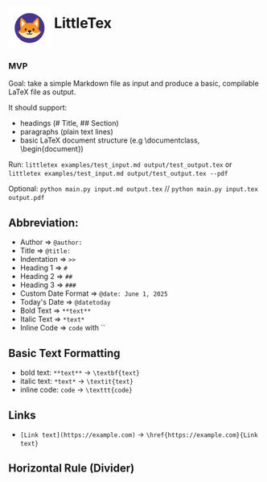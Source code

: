 <!-- # <img src="pics/littletex.png" alt="Logo" width="80" align="middle" /> LittleTex -->

<h1 align="left">
  <img src="pics/littletex.png" alt="Logo" width="84" height="84" align="middle" />
  LittleTex
</h1>

### MVP

Goal: take a simple Markdown file as input and produce a basic, compilable LaTeX file as output.

It should support:
- headings (# Title, ## Section)
- paragraphs (plain text lines)
- basic LaTeX document structure (e.g \documentclass, \begin{document})

Run: `littletex examples/test_input.md output/test_output.tex` or `littletex examples/test_input.md output/test_output.tex --pdf`

Optional: `python main.py input.md output.tex` // `python main.py input.tex output.pdf`

## Abbreviation:

- Author => `@author:`
- Title => `@title:`
- Indentation => `>>`
- Heading 1 => `#`
- Heading 2 => `##`
- Heading 3 => `###`
- Custom Date Format => `@date: June 1, 2025`
- Today's Date => `@datetoday`
- Bold Text => `**text**`
- Italic Text => `*text*`
- Inline Code => `code` with ``
  
## Basic Text Formatting
- bold text: `**text**` -> `\textbf{text}`
- italic text: `*text*` -> `\textit{text}`
- inline code: `code` -> `\texttt{code}`

## Links
- `[Link text](https://example.com)` → `\href{https://example.com}{Link text}`

## Horizontal Rule (Divider)

